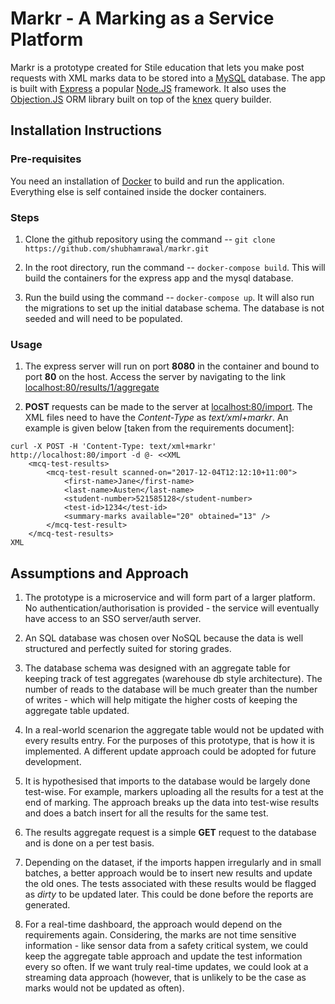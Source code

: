 # Markr - A Marking as a Service Platform

Markr is a prototype created for Stile education that lets you make post requests with XML marks data to be stored into a [MySQL](https://www.mysql.com/) database. The app is built with [Express](https://expressjs.com/) a popular [Node.JS](https://nodejs.org/en/) framework. It also uses the [Objection.JS](https://vincit.github.io/objection.js/) ORM library built on top of the [knex](http://knexjs.org/) query builder.

## Installation Instructions

### Pre-requisites

You need an installation of [Docker](https://www.docker.com/) to build and run the application. Everything else is self contained inside the docker containers.

### Steps

1. Clone the github repository using the command -- `git clone https://github.com/shubhamrawal/markr.git`

2. In the root directory, run the command -- `docker-compose build`. This will build the containers for the express app and the mysql database.

3. Run the build using the command -- `docker-compose up`. It will also run the migrations to set up the initial database schema. The database is not seeded and will need to be populated.

### Usage

1. The express server will run on port **8080** in the container and bound to port **80** on the host. Access the server by navigating to the link <localhost:80/results/1/aggregate>

2. **POST** requests can be made to the server at <localhost:80/import>. The XML files need to have the _Content-Type_ as _text/xml+markr_. An example is given below [taken from the requirements document]:

```
curl -X POST -H 'Content-Type: text/xml+markr' http://localhost:80/import -d @- <<XML
    <mcq-test-results>
        <mcq-test-result scanned-on="2017-12-04T12:12:10+11:00">
            <first-name>Jane</first-name>
            <last-name>Austen</last-name>
            <student-number>521585128</student-number>
            <test-id>1234</test-id>
            <summary-marks available="20" obtained="13" />
        </mcq-test-result>
    </mcq-test-results>
XML
```

## Assumptions and Approach

1. The prototype is a microservice and will form part of a larger platform. No authentication/authorisation is provided - the service will eventually have access to an SSO server/auth server.

2. An SQL database was chosen over NoSQL because the data is well structured and perfectly suited for storing grades.

3. The database schema was designed with an aggregate table for keeping track of test aggregates (warehouse db style architecture). The number of reads to the database will be much greater than the number of writes - which will help mitigate the higher costs of keeping the aggregate table updated.

4. In a real-world scenarion the aggregate table would not be updated with every results entry. For the purposes of this prototype, that is how it is implemented. A different update approach could be adopted for future development.

5. It is hypothesised that imports to the database would be largely done test-wise. For example, markers uploading all the results for a test at the end of marking. The approach breaks up the data into test-wise results and does a batch insert for all the results for the same test.

6. The results aggregate request is a simple **GET** request to the database and is done on a per test basis.

7. Depending on the dataset, if the imports happen irregularly and in small batches, a better approach would be to insert new results and update the old ones. The tests associated with these results would be flagged as _dirty_ to be updated later. This could be done before the reports are generated.

8. For a real-time dashboard, the approach would depend on the requirements again. Considering, the marks are not time sensitive information - like sensor data from a safety critical system, we could keep the aggregate table approach and update the test information every so often. If we want truly real-time updates, we could look at a streaming data approach (however, that is unlikely to be the case as marks would not be updated as often).

